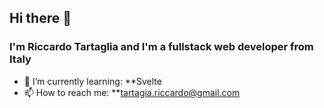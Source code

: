 ## Hi there 👋
### I'm Riccardo Tartaglia and I'm a fullstack web developer from Italy

- 🌱 I’m currently learning: **Svelte
- 📫 How to reach me: **tartagia.riccardo@gmail.com

